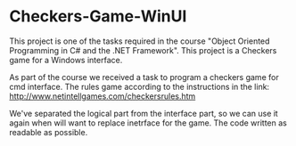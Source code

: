 # Checkers-Game-WinUI
This project is one of the tasks required in the course "Object Oriented Programming in C# and the .NET Framework".
This project is a Checkers game for a Windows interface.

As part of the course we received a task to program a checkers game for cmd interface. The rules game according to the instructions in the link: http://www.netintellgames.com/checkersrules.htm

We've separated the logical part from the interface part, so we can use it again when will want to replace inetrface for the game. The code written as readable as possible.
